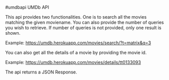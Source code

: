 #umdbapi
UMDb API

This api provides two functionalities. One is to search all the movies matching 
the given moviename. You can also provide the number of queries you wish to
retrieve. If number of queries is not provided, only one result is shown.

Example:
https://umdb.herokuapp.com/movies/search/?t=matrix&q=3


You can also get all the details of a movie by providing the movie id.

Example:
https://umdb.herokuapp.com/movies/details/tt0133093

The api returns a JSON Response.
